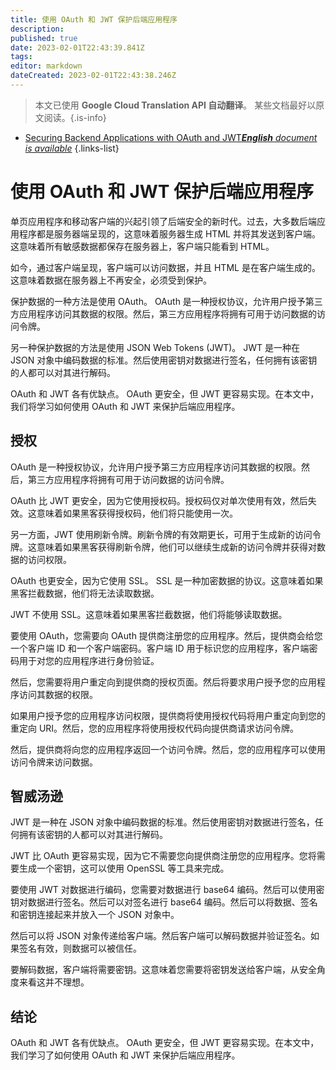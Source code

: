 ```yaml
---
title: 使用 OAuth 和 JWT 保护后端应用程序
description: 
published: true
date: 2023-02-01T22:43:39.841Z
tags: 
editor: markdown
dateCreated: 2023-02-01T22:43:38.246Z
---
```


> 本文已使用 **Google Cloud Translation API 自动翻译**。
某些文档最好以原文阅读。{.is-info}



- [Securing Backend Applications with OAuth and JWT***English** document is available*](/en/Knowledge-base/Backend/securing-backend-applications-with-oauth-and-jwt)
{.links-list}


# 使用 OAuth 和 JWT 保护后端应用程序

单页应用程序和移动客户端的兴起引领了后端安全的新时代。过去，大多数后端应用程序都是服务器端呈现的，这意味着服务器生成 HTML 并将其发送到客户端。这意味着所有敏感数据都保存在服务器上，客户端只能看到 HTML。

如今，通过客户端呈现，客户端可以访问数据，并且 HTML 是在客户端生成的。这意味着数据在服务器上不再安全，必须受到保护。

保护数据的一种方法是使用 OAuth。 OAuth 是一种授权协议，允许用户授予第三方应用程序访问其数据的权限。然后，第三方应用程序将拥有可用于访问数据的访问令牌。

另一种保护数据的方法是使用 JSON Web Tokens (JWT)。 JWT 是一种在 JSON 对象中编码数据的标准。然后使用密钥对数据进行签名，任何拥有该密钥的人都可以对其进行解码。

OAuth 和 JWT 各有优缺点。 OAuth 更安全，但 JWT 更容易实现。在本文中，我们将学习如何使用 OAuth 和 JWT 来保护后端应用程序。

## 授权

OAuth 是一种授权协议，允许用户授予第三方应用程序访问其数据的权限。然后，第三方应用程序将拥有可用于访问数据的访问令牌。

OAuth 比 JWT 更安全，因为它使用授权码。授权码仅对单次使用有效，然后失效。这意味着如果黑客获得授权码，他们将只能使用一次。

另一方面，JWT 使用刷新令牌。刷新令牌的有效期更长，可用于生成新的访问令牌。这意味着如果黑客获得刷新令牌，他们可以继续生成新的访问令牌并获得对数据的访问权限。

OAuth 也更安全，因为它使用 SSL。 SSL 是一种加密数据的协议。这意味着如果黑客拦截数据，他们将无法读取数据。

JWT 不使用 SSL。这意味着如果黑客拦截数据，他们将能够读取数据。

要使用 OAuth，您需要向 OAuth 提供商注册您的应用程序。然后，提供商会给您一个客户端 ID 和一个客户端密码。客户端 ID 用于标识您的应用程序，客户端密码用于对您的应用程序进行身份验证。

然后，您需要将用户重定向到提供商的授权页面。然后将要求用户授予您的应用程序访问其数据的权限。

如果用户授予您的应用程序访问权限，提供商将使用授权代码将用户重定向到您的重定向 URI。然后，您的应用程序将使用授权代码向提供商请求访问令牌。

然后，提供商将向您的应用程序返回一个访问令牌。然后，您的应用程序可以使用访问令牌来访问数据。

## 智威汤逊

JWT 是一种在 JSON 对象中编码数据的标准。然后使用密钥对数据进行签名，任何拥有该密钥的人都可以对其进行解码。

JWT 比 OAuth 更容易实现，因为它不需要您向提供商注册您的应用程序。您将需要生成一个密钥，这可以使用 OpenSSL 等工具来完成。

要使用 JWT 对数据进行编码，您需要对数据进行 base64 编码。然后可以使用密钥对数据进行签名。然后可以对签名进行 base64 编码。然后可以将数据、签名和密钥连接起来并放入一个 JSON 对象中。

然后可以将 JSON 对象传递给客户端。然后客户端可以解码数据并验证签名。如果签名有效，则数据可以被信任。

要解码数据，客户端将需要密钥。这意味着您需要将密钥发送给客户端，从安全角度来看这并不理想。

## 结论

OAuth 和 JWT 各有优缺点。 OAuth 更安全，但 JWT 更容易实现。在本文中，我们学习了如何使用 OAuth 和 JWT 来保护后端应用程序。